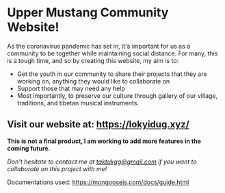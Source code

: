 # Upper Mustang Community Website!

As the coronavirus pandemic has set in, it's important for us as a community to be together while maintaining social distance.
For many, this is a tough time, and so by creating this website, my aim is to:
- Get the youth in our community to share their projects that they are working on, anything they would like to collaborate on
- Support those that may need any help
- Most importantly, to preserve our culture through gallery of our village, traditions, and tibetan musical instruments.




## Visit our website at: https://lokyidug.xyz/

**This is not a final product, I am working to add more features in the coming future.**

*Don't hesitate to contact me at taktukgg@gmail.com if you want to collaborate on this project with me!*

Documentations used: https://mongoosejs.com/docs/guide.html
